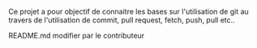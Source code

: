 <!-- Description du projet lie a ce reposit -->
Ce projet a pour objectif de connaitre les bases sur l'utilisation de git
au travers de l'utilisation de commit, pull request, fetch, push, pull etc..

README.md modifier par le contributeur